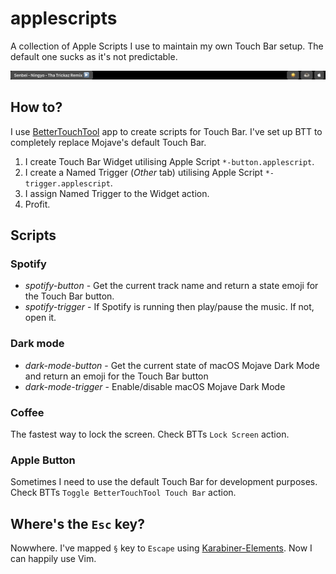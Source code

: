 # applescripts

A collection of Apple Scripts I use to maintain my own Touch Bar setup. The default one sucks as it's not predictable.

![touchbar](./touchbar.png)

## How to? 

I use [BetterTouchTool](https://folivora.ai) app to create scripts for Touch Bar. I've set up BTT to completely replace Mojave's default Touch Bar. 
1. I create Touch Bar Widget utilising Apple Script `*-button.applescript`.
1. I create a Named Trigger (*Other* tab) utilising Apple Script `*-trigger.applescript`.
1. I assign Named Trigger to the Widget action.
1. Profit.

## Scripts 

### Spotify 
* *spotify-button* - Get the current track name and return a state emoji for the Touch Bar button.
* *spotify-trigger* - If Spotify is running then play/pause the music. If not, open it. 

### Dark mode
* *dark-mode-button* - Get the current state of macOS Mojave Dark Mode and return an emoji for the Touch Bar button
* *dark-mode-trigger* - Enable/disable macOS Mojave Dark Mode

### Coffee
The fastest way to lock the screen. Check BTTs `Lock Screen` action.  

### Apple Button
Sometimes I need to use the default Touch Bar for development purposes. Check BTTs `Toggle BetterTouchTool Touch Bar` action. 

## Where's the `Esc` key? 
Nowwhere. I've mapped `§` key to `Escape` using [Karabiner-Elements](https://pqrs.org/osx/karabiner/). Now I can happily use Vim. 